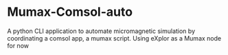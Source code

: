 # Mumax-Comsol-auto
A python CLI application to automate micromagnetic simulation by coordinating a comsol app, a mumax script. Using eXplor as a Mumax node for now
